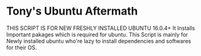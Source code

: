 # Tony's Ubuntu Aftermath
THIS SCRIPT IS FOR NEW FRESHLY INSTALLED UBUNTU 16.0.4+ 
It Installs Important pakages which is required for ubuntu. This Script is mainly for Newly installed ubuntu who're lazy to install dependencies and softwares for their OS.
